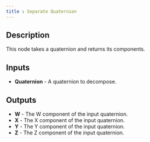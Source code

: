 ```yaml
---
title : Separate Quaternion
---
```


## Description

This node takes a quaternion and returns its components.

## Inputs

- **Quaternion** - A quaternion to decompose.

## Outputs

- **W** - The W component of the input quaternion.
- **X** - The X component of the input quaternion.
- **Y** - The Y component of the input quaternion.
- **Z** - The Z component of the input quaternion.
